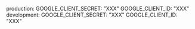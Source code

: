 production:
  GOOGLE_CLIENT_SECRET:  "XXX"
  GOOGLE_CLIENT_ID:  "XXX"
development:
  GOOGLE_CLIENT_SECRET: "XXX"
  GOOGLE_CLIENT_ID: "XXX"
